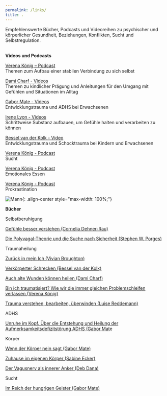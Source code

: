 ```yaml
---
permalink: /links/
title: .
---
```

Empfehlenswerte Bücher, Podcasts und Videoreihen zu psychischer und körperlicher Gesundheit, Beziehungen, Konflikten, Sucht und Selbstregulation.\
<br>

**Videos und Podcasts**

[Verena König – Podcast](https://verenakoenig.de/blog-und-podcast)\
Themen zum Aufbau einer stabilen Verbindung zu sich selbst

[Dami Charf - Videos](https://www.youtube.com/c/DamiCharf/videos)\
Themen zu kindlicher Prägung und Anleitungen für den Umgang mit Gefühlen und Situationen im Alltag

[Gabor Mate - Videos](https://www.youtube.com/watch?v=UI6C3ahHpnc)\
Entwicklungstrauma und ADHS bei Erwachsenen

[Irene Lyon - Videos](https://www.youtube.com/watch?v=ytNjWmeKty0)\
Schrittweise Substanz aufbauen, um Gefühle halten und verarbeiten zu können

[Bessel van der Kolk - Video](https://www.youtube.com/watch?v=szvCMwl_d-E "Bessel van der Kolk - Video")\
Entwicklungstrauma und Schocktrauma bei Kindern und Erwachsenen

[Verena König - Podcast](https://www.youtube.com/watch?v=3knoJSwFfok "Verena König - Podcast")\
Sucht

[Verena König - Podcast](https://www.youtube.com/watch?v=Yd5vWjDldJ0 "Verena König - Podcast")\
Emotionales Essen

[Verena König - Podcast](https://www.youtube.com/watch?v=sw5JM58PENk "Verena König - Podcast")\
Prokrastination

![Mann](/assets/images/Links_Weiterführendes_Mann_klein.jpg){: .align-center style="max-width: 100%;"}

**Bücher**

Selbstberuhigung

[Gefühle besser verstehen (Cornelia Dehner-Rau)](https://www.amazon.de/dp/3442177820)

[Die Polyvagal-Theorie und die Suche nach Sicherheit (Stephen W. Porges)](https://www.amazon.de/dp/3944476190)



Traumaheilung

[Zurück in mein Ich (Vivian Broughton)](https://www.amazon.de/dp/3466346339)

[Verkörperter Schrecken (Bessel van der Kolk)](https://www.amazon.de/dp/3944476131)

[Auch alte Wunden können heilen (Dami Charf)](https://www.amazon.de/dp/B077C3WLBJ)

[Bin ich traumatisiert? Wie wir die immer gleichen Problemschleifen verlassen (Verena König)](https://www.amazon.de/dp/3833878355)

[Trauma verstehen, bearbeiten, überwinden (Luise Reddemann)](https://www.amazon.de/dp/3432111045)



ADHS

[Unruhe im Kopf. Über die Entstehung und Heilung der Aufmerksamkeitsdefizitstörung ADHS (Gabor Mat](https://www.thalia.de/shop/home/artikeldetails/A1061001875)e

Körper

[](https://www.amazon.de/dp/3962571744)[Wenn der Körper nein sagt (Gabor Mate)](https://www.buecher.de/shop/sprachpsychologie/wenn-der-koerper-nein-sagt/mat-gabor/products_products/detail/prod_id/59394668/)

[Zuhause im eigenen Körper (Sabine Ecker)](https://www.beltz.de/fachmedien/psychologie/produkte/details/50814-zuhause-im-eigenen-koerper.html)

[Der Vagusnerv als innerer Anker (Deb Dana)](https://www.amazon.de/dp/3466347866)



Sucht

[](https://www.amazon.de/dp/B095J2NPP8)[Im Reich der hungrigen Geister (Gabor Mate)](https://www.buecher.de/shop/buecher/im-reich-der-hungrigen-geister/mat-gabor/products_products/detail/prod_id/60426930/)





[](https://www.amazon.de/dp/3944476190)

[](https://www.amazon.de/dp/3466347866)

[](https://www.beck-shop.de/mate-unruhe-kopf/product/32893907)